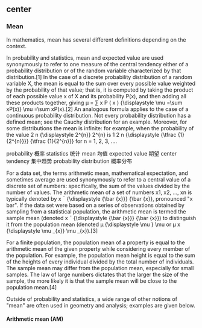 ## center
### Mean
In mathematics, mean has several different definitions depending on the context.

In probability and statistics, mean and expected value are used synonymously to refer to one measure of the central tendency either of a probability distribution or of the random variable characterized by that distribution.[1] In the case of a discrete probability distribution of a random variable X, the mean is equal to the sum over every possible value weighted by the probability of that value; that is, it is computed by taking the product of each possible value x of X and its probability P(x), and then adding all these products together, giving μ = ∑ x P ( x ) {\displaystyle \mu =\sum xP(x)} \mu =\sum xP(x).[2] An analogous formula applies to the case of a continuous probability distribution. Not every probability distribution has a defined mean; see the Cauchy distribution for an example. Moreover, for some distributions the mean is infinite: for example, when the probability of the value 2 n {\displaystyle 2^{n}} 2^{n} is 1 2 n {\displaystyle {\tfrac {1}{2^{n}}}} {\tfrac {1}{2^{n}}} for n = 1, 2, 3, ....

probability 概率
statistics 统计
mean 均值
expected value 期望
center tendency 集中趋势
probability distribution 概率分布

For a data set, the terms arithmetic mean, mathematical expectation, and sometimes average are used synonymously to refer to a central value of a discrete set of numbers: specifically, the sum of the values divided by the number of values. The arithmetic mean of a set of numbers x1, x2, ..., xn is typically denoted by x ¯ {\displaystyle {\bar {x}}} {\bar {x}}, pronounced "x bar". If the data set were based on a series of observations obtained by sampling from a statistical population, the arithmetic mean is termed the sample mean (denoted x ¯ {\displaystyle {\bar {x}}} {\bar {x}}) to distinguish it from the population mean (denoted μ {\displaystyle \mu } \mu or μ x {\displaystyle \mu _{x}} \mu _{x}).[3]

For a finite population, the population mean of a property is equal to the arithmetic mean of the given property while considering every member of the population. For example, the population mean height is equal to the sum of the heights of every individual divided by the total number of individuals. The sample mean may differ from the population mean, especially for small samples. The law of large numbers dictates that the larger the size of the sample, the more likely it is that the sample mean will be close to the population mean.[4]

Outside of probability and statistics, a wide range of other notions of "mean" are often used in geometry and analysis; examples are given below.
#### Arithmetic mean (AM)

